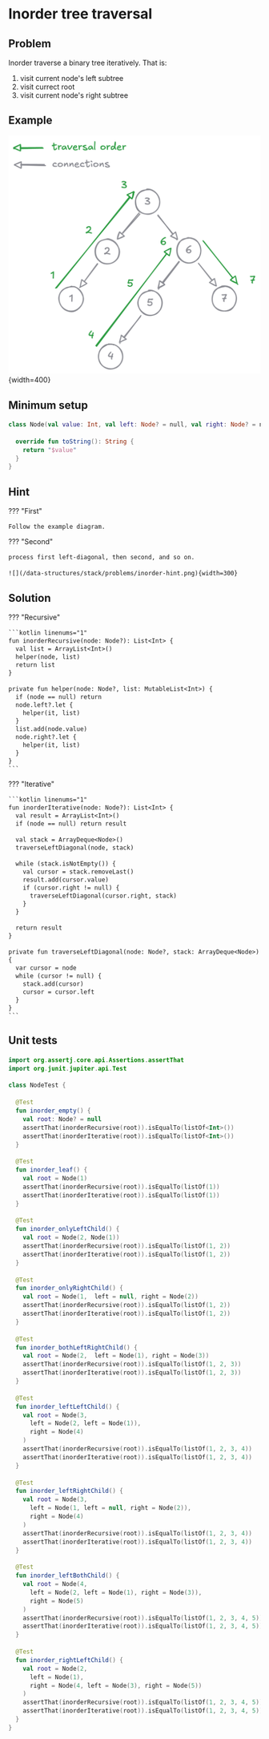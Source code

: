 # Inorder tree traversal

<style>
.md-logo img {
  content: url('/data-structures/stack/stack.svg');
}

:root [data-md-color-scheme=slate] .md-logo img  {
  content: url('/data-structures/stack/stack.svg');
}
</style>

## Problem

Inorder traverse a binary tree iteratively. That is:

1. visit current node's left subtree
2. visit currect root
3. visit current node's right subtree

## Example

![](/data-structures/stack/problems/inorder-example.png){width=400}

## Minimum setup

```kotlin linenums="1"
class Node(val value: Int, val left: Node? = null, val right: Node? = null) {

  override fun toString(): String {
    return "$value"
  }
}
```

## Hint

??? "First"

    Follow the example diagram.

??? "Second"

    process first left-diagonal, then second, and so on.

    ![](/data-structures/stack/problems/inorder-hint.png){width=300}

## Solution

??? "Recursive"

    ```kotlin linenums="1"
    fun inorderRecursive(node: Node?): List<Int> {
      val list = ArrayList<Int>()
      helper(node, list)
      return list
    }

    private fun helper(node: Node?, list: MutableList<Int>) {
      if (node == null) return
      node.left?.let {
        helper(it, list)
      }
      list.add(node.value)
      node.right?.let {
        helper(it, list)
      }
    }
    ```

??? "Iterative"

    ```kotlin linenums="1"
    fun inorderIterative(node: Node?): List<Int> {
      val result = ArrayList<Int>()
      if (node == null) return result

      val stack = ArrayDeque<Node>()
      traverseLeftDiagonal(node, stack)

      while (stack.isNotEmpty()) {
        val cursor = stack.removeLast()
        result.add(cursor.value)
        if (cursor.right != null) {
          traverseLeftDiagonal(cursor.right, stack)
        }
      }

      return result
    }

    private fun traverseLeftDiagonal(node: Node?, stack: ArrayDeque<Node>) {
      var cursor = node
      while (cursor != null) {
        stack.add(cursor)
        cursor = cursor.left
      }
    }
    ```

## Unit tests

```kotlin linenums="1"
import org.assertj.core.api.Assertions.assertThat
import org.junit.jupiter.api.Test

class NodeTest {

  @Test
  fun inorder_empty() {
    val root: Node? = null
    assertThat(inorderRecursive(root)).isEqualTo(listOf<Int>())
    assertThat(inorderIterative(root)).isEqualTo(listOf<Int>())
  }

  @Test
  fun inorder_leaf() {
    val root = Node(1)
    assertThat(inorderRecursive(root)).isEqualTo(listOf(1))
    assertThat(inorderIterative(root)).isEqualTo(listOf(1))
  }

  @Test
  fun inorder_onlyLeftChild() {
    val root = Node(2, Node(1))
    assertThat(inorderRecursive(root)).isEqualTo(listOf(1, 2))
    assertThat(inorderIterative(root)).isEqualTo(listOf(1, 2))
  }

  @Test
  fun inorder_onlyRightChild() {
    val root = Node(1,  left = null, right = Node(2))
    assertThat(inorderRecursive(root)).isEqualTo(listOf(1, 2))
    assertThat(inorderIterative(root)).isEqualTo(listOf(1, 2))
  }

  @Test
  fun inorder_bothLeftRightChild() {
    val root = Node(2,  left = Node(1), right = Node(3))
    assertThat(inorderRecursive(root)).isEqualTo(listOf(1, 2, 3))
    assertThat(inorderIterative(root)).isEqualTo(listOf(1, 2, 3))
  }

  @Test
  fun inorder_leftLeftChild() {
    val root = Node(3,
      left = Node(2, left = Node(1)),
      right = Node(4)
    )
    assertThat(inorderRecursive(root)).isEqualTo(listOf(1, 2, 3, 4))
    assertThat(inorderIterative(root)).isEqualTo(listOf(1, 2, 3, 4))
  }

  @Test
  fun inorder_leftRightChild() {
    val root = Node(3,
      left = Node(1, left = null, right = Node(2)),
      right = Node(4)
    )
    assertThat(inorderRecursive(root)).isEqualTo(listOf(1, 2, 3, 4))
    assertThat(inorderIterative(root)).isEqualTo(listOf(1, 2, 3, 4))
  }

  @Test
  fun inorder_leftBothChild() {
    val root = Node(4,
      left = Node(2, left = Node(1), right = Node(3)),
      right = Node(5)
    )
    assertThat(inorderRecursive(root)).isEqualTo(listOf(1, 2, 3, 4, 5))
    assertThat(inorderIterative(root)).isEqualTo(listOf(1, 2, 3, 4, 5))
  }

  @Test
  fun inorder_rightLeftChild() {
    val root = Node(2,
      left = Node(1),
      right = Node(4, left = Node(3), right = Node(5))
    )
    assertThat(inorderRecursive(root)).isEqualTo(listOf(1, 2, 3, 4, 5))
    assertThat(inorderIterative(root)).isEqualTo(listOf(1, 2, 3, 4, 5))
  }
}
```
